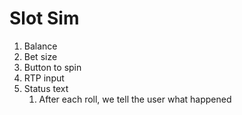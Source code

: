 # Slot Sim

1. Balance
1. Bet size
1. Button to spin
1. RTP input
1. Status text
    1. After each roll, we tell the user what happened
